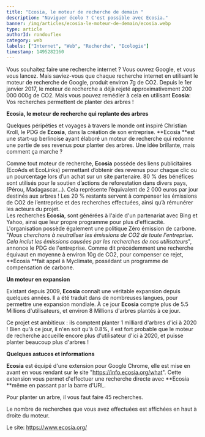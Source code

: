 ```yaml
---
title: "Ecosia, le moteur de recherche de demain "
description: "Naviguer écolo ? C'est possible avec Ecosia."
banner: /img/articles/ecosia-le-moteur-de-demain/ecosia.webp
type: article
authorId: rondouflex
category: web
labels: ["Internet", "Web", "Recherche", "Ecologie"]
timestamp: 1495282160
---
```


Vous souhaitez faire une recherche internet ? Vous ouvrez Google, et vous vous lancez. Mais saviez-vous que chaque recherche internet en utilisant le moteur de recherche de Google, produit environ 7g de CO2. Depuis le 1er janvier 2017, le moteur de recherche a déjà rejeté approximativement 200 000 000g de CO2. Mais vous pouvez remédier à cela en utilisant **Ecosia**: Vos recherches permettent de planter des arbres !

  


 **Ecosia, le moteur de recherche qui replante des arbres**

 Quelques péripéties et voyages à travers le monde ont inspiré Christian Kroll, le PDG de **Ecosia**, dans la création de son entreprise. **Ecosia **est une start-up berlinoise ayant élaboré un moteur de recherche qui redonne une partie de ses revenus pour planter des arbres. Une idée brillante, mais comment ça marche ?

 Comme tout moteur de recherche, **Ecosia** possède des liens publicitaires (EcoAds et EcoLinks) permettant d’obtenir des revenus pour chaque clic ou un pourcentage lors d’un achat sur un site partenaire. 80 % des bénéfices sont utilisés pour le soutien d’actions de reforestation dans divers pays, (Pérou, Madagascar...). Cela représente l’équivalent de 2 000 euros par jour destinés aux arbres ! Les 20 % restants servent à compenser les émissions de CO2 de l’entreprise et des recherches effectuées, ainsi qu’à rémunérer les acteurs du projet.  
 Les recherches **Ecosia**, sont générées à l'aide d'un partenariat avec Bing et Yahoo, ainsi que leur propre programme pour plus d'efficacité.  
 L'organisation possède également une politique Zéro émission de carbone. "*Nous cherchons à neutraliser les émissions de CO2 de toute l'entreprise. Cela inclut les émissions causées par les recherches de nos utilisateurs*", annonce le PDG de l'entreprise. Comme dit précédemment une recherche équivaut en moyenne à environ 10g de CO2, pour compenser ce rejet, **Ecosia **fait appel à Myclimate, possédant un programme de compensation de carbone.

 **Un moteur en expansion**

 Existant depuis 2009, **Ecosia** connaît une véritable expansion depuis quelques années. Il a été traduit dans de nombreuses langues, pour permettre une expansion mondiale. À ce jour **Ecosia** compte plus de 5.5 Millions d'utilisateurs, et environ 8 Millions d'arbres plantés à ce jour.

 Ce projet est ambitieux : ils comptent planter 1 milliard d'arbres d'ici à 2020 ! Bien qu'à ce jour, il n'en soit qu'à 0.8%, il est fort probable que le moteur de recherche accueille encore plus d'utilisateur d'ici à 2020, et puisse planter beaucoup plus d'arbres !

 **Quelques astuces et informations**

 **Ecosia** est équipé d'une extension pour Google Chrome, elle est mise en avant en vous rendant sur le site "https://info.ecosia.org/what". Cette extension vous permet d'effectuer une recherche directe avec **Ecosia **même en passant par la barre d'URL.

 Pour planter un arbre, il vous faut faire 45 recherches.

 Le nombre de recherches que vous avez effectuées est affichées en haut à droite du moteur.

   
 Le site: https://www.ecosia.org/
